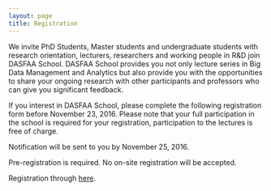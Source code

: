 ```yaml
---
layout: page
title: Registration
---
```


We invite PhD Students, Master students and undergraduate students with research orientation, lecturers, researchers and working people in R&D join DASFAA School. DASFAA School provides you not only lecture series in Big Data Management and Analytics but also provide you with the opportunities to share your ongoing research with other participants and professors who can give you significant feedback.

If you interest in DASFAA School, please complete the following registration form before November 23, 2016. Please note that your full participation in the school is required for your registration, participation to the lectures is free of charge.

Notification will be sent to you by November 25, 2016.

Pre-registration is required. No on-site registration will be accepted.

Registration through [here](https://docs.google.com/forms/d/e/1FAIpQLScXkR_QLJTifr4Kk0ZfiZiNz2ztBTXUDKEYwsPsI5KMgsf9RA/viewform).
